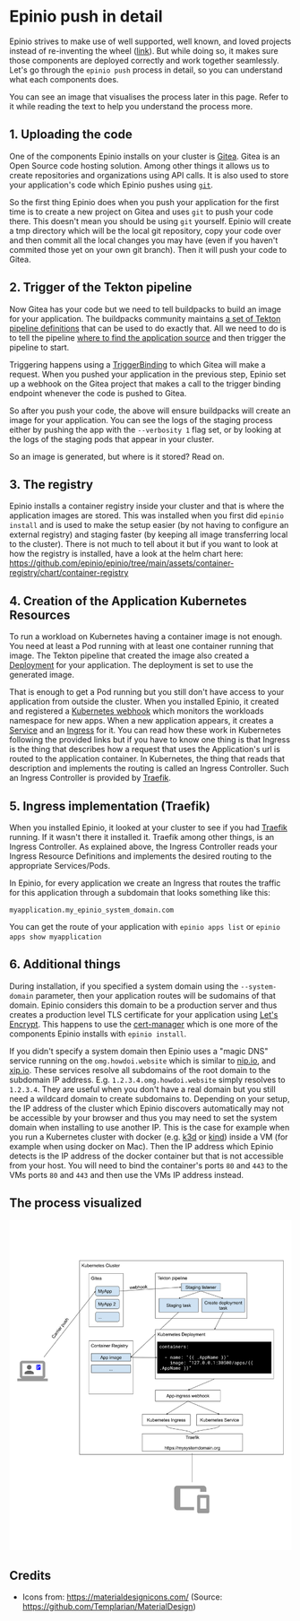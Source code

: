 # Epinio push in detail

Epinio strives to make use of well supported, well known, and loved projects instead of re-inventing the wheel ([link](README.md#guidelines-soft-principles)).
But while doing so, it makes sure those components are deployed correctly and work together seamlessly. Let's go through the `epinio push` process in detail,
so you can understand what each components does.

You can see an image that visualises the process later in this page. Refer to it while reading the text to help you understand the process more.

## 1. Uploading the code

One of the components Epinio installs on your cluster is [Gitea](https://gitea.io/en-us/). Gitea is an Open Source code hosting solution. Among other things it allows
us to create repositories and organizations using API calls. It is also used to store your application's code which Epinio pushes using [`git`](https://git-scm.com/).

So the first thing Epinio does when you push your application for the first time is to create a new project on Gitea and uses `git` to push your code there.
This doesn't mean you should be using `git` yourself. Epinio will create a tmp directory which will be the local git repository, copy your code over and then
commit all the local changes you may have (even if you haven't commited those yet on your own git branch).
Then it will push your code to Gitea.

## 2. Trigger of the Tekton pipeline

Now Gitea has your code but we need to tell buildpacks to build an image for your application. The buildpacks community maintains
[a set of Tekton pipeline definitions](https://github.com/tektoncd/catalog/tree/main/task/buildpacks) that can be used to do exactly that.
All we need to do is to tell the pipeline [where to find the application source](https://github.com/epinio/epinio/blob/bdcb1833829d58c5bdcf0e8ecb1998d766e72a13/embedded-files/tekton/triggers.yaml#L36-L44)
and then trigger the pipeline to start.

Triggering happens using a [TriggerBinding](https://github.com/tektoncd/triggers/blob/main/docs/triggerbindings.md) to which Gitea will make a request.
When you pushed your application in the previous step, Epinio set up a webhook on the Gitea project that makes a call to the trigger binding endpoint whenever
the code is pushed to Gitea.

So after you push your code, the above will ensure buildpacks will create an image for your application. You can see the logs of the staging process
either by pushing the app with the `--verbosity 1` flag set, or by looking at the logs of the staging pods that appear in your cluster.

So an image is generated, but where is it stored? Read on.

## 3. The registry

Epinio installs a container registry inside your cluster and that is where the application images are stored. This was installed when you first did `epinio install` and is
used to make the setup easier (by not having to configure an external registry) and staging faster (by keeping all image transferring local to the cluster).
There is not much to tell about it but if you want to look at how the registry is installed, have a look at the helm chart here:
https://github.com/epinio/epinio/tree/main/assets/container-registry/chart/container-registry

## 4. Creation of the Application Kubernetes Resources

To run a workload on Kubernetes having a container image is not enough. You need at least a Pod running with at least one container running that image.
The Tekton pipeline that created the image also created a [Deployment](https://kubernetes.io/docs/concepts/workloads/controllers/deployment/) for your application.
The deployment is set to use the generated image.

That is enough to get a Pod running but you still don't have access to your application from outside the cluster. When you installed Epinio, it created and
registered a [Kubernetes webhook](https://kubernetes.io/docs/reference/access-authn-authz/extensible-admission-controllers/) which monitors the workloads namespace for new apps.
When a new application appears, it creates a [Service](https://kubernetes.io/docs/concepts/services-networking/service/) and an [Ingress](https://kubernetes.io/docs/concepts/services-networking/ingress/) for it.
You can read how these work in Kubernetes following the provided links but if you have to know one thing is that Ingress is the thing that describes how a request that uses the Application's url is routed to the application
container. In Kubernetes, the thing that reads that description and implements the routing is called an Ingress Controller. Such an Ingress Controller is provided by [Traefik](https://doc.traefik.io/traefik/providers/kubernetes-ingress/).

## 5. Ingress implementation (Traefik)

When you installed Epinio, it looked at your cluster to see if you had [Traefik](https://doc.traefik.io/traefik/providers/kubernetes-ingress/) running. If it wasn't there it installed it. Traefik among other things, is an Ingress Controller. As explained above, the Ingress Controller reads your Ingress Resource Definitions and implements the desired routing to the appropriate Services/Pods.

In Epinio, for every application we create an Ingress that routes the traffic for this application through a subdomain that looks something like this:

```
myapplication.my_epinio_system_domain.com
```

You can get the route of your application with `epinio apps list` or `epinio apps show myapplication`

## 6. Additional things

During installation, if you specified a system domain using the `--system-domain` parameter, then your application routes will be sudomains of that domain.
Epinio considers this domain to be a production server and thus creates a production level TLS certificate for your application using [Let's Encrypt](https://letsencrypt.org/).
This happens to use the [cert-manager](https://cert-manager.io/docs/installation/kubernetes/) which is one more of the components Epinio installs with `epinio install`.

If you didn't specify a system domain then Epinio uses a "magic DNS" service running on the `omg.howdoi.website` which is similar to [nip.io](https://nip.io/), and [xip.io](http://xip.io/).
These services resolve all subdomains of the root domain to the subdomain IP address. E.g. `1.2.3.4.omg.howdoi.website` simply resolves to `1.2.3.4`. They are useful when you don't have
a real domain but you still need a wildcard domain to create subdomains to. Depending on your setup, the IP address of the cluster which Epinio discovers automatically may not be accessible
by your browser and thus you may need to set the system domain when installing to use another IP. This is the case for example when you run a Kubernetes cluster with docker (e.g. [k3d](https://k3d.io/) or [kind](https://github.com/kubernetes-sigs/kind)) inside a VM (for example when using docker on Mac). Then the IP address which Epinio detects is the IP address of the docker container but that is not accessible from your host. You will need to bind the container's ports `80` and `443` to the VMs ports `80` and `443` and then use the VMs IP address instead.


## The process visualized

![epinio-push-detailed](/docs/images/epinio-push-detailed.svg?raw=true "Epinio push")

## Credits

- Icons from: https://materialdesignicons.com/ (Source: https://github.com/Templarian/MaterialDesign)

